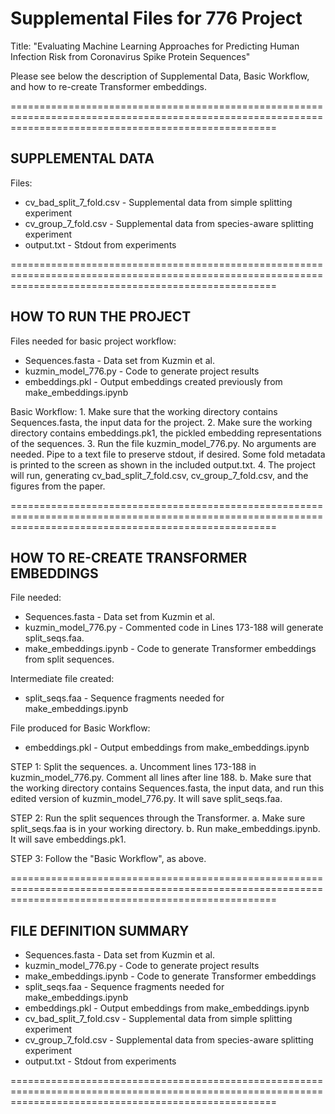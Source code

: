 # Supplemental Files for 776 Project
Title: "Evaluating Machine Learning Approaches for Predicting Human Infection Risk from Coronavirus Spike Protein Sequences"

Please see below the description of Supplemental Data, Basic Workflow, and how to re-create Transformer embeddings.

==========================================================================================================================================================
## SUPPLEMENTAL DATA

Files:
 * cv_bad_split_7_fold.csv - Supplemental data from simple splitting experiment
 * cv_group_7_fold.csv - Supplemental data from species-aware splitting experiment
 * output.txt - Stdout from experiments

==========================================================================================================================================================
## HOW TO RUN THE PROJECT

Files needed for basic project workflow:
 * Sequences.fasta - Data set from Kuzmin et al.
 * kuzmin_model_776.py - Code to generate project results
 * embeddings.pkl - Output embeddings created previously from make_embeddings.ipynb

Basic Workflow:
	1. Make sure that the working directory contains Sequences.fasta, the input data for the project. 
	2. Make sure the working directory contains embeddings.pk1, the pickled embedding representations of the sequences.
	3. Run the file kuzmin_model_776.py. No arguments are needed. Pipe to a text file to preserve stdout, if desired. Some fold metadata is printed to the screen as shown in the included output.txt.
	4. The project will run, generating cv_bad_split_7_fold.csv, cv_group_7_fold.csv, and the figures from the paper. 

==========================================================================================================================================================
## HOW TO RE-CREATE TRANSFORMER EMBEDDINGS

File needed:
 * Sequences.fasta - Data set from Kuzmin et al.
 * kuzmin_model_776.py - Commented code in Lines 173-188 will generate split_seqs.faa.
 * make_embeddings.ipynb - Code to generate Transformer embeddings from split sequences.
 
Intermediate file created:
 * split_seqs.faa - Sequence fragments needed for make_embeddings.ipynb

File produced for Basic Workflow:
 * embeddings.pkl - Output embeddings from make_embeddings.ipynb

STEP 1: Split the sequences.
	a. Uncomment lines 173-188 in kuzmin_model_776.py. Comment all lines after line 188.
	b. Make sure that the working directory contains Sequences.fasta, the input data, and run this edited version of kuzmin_model_776.py. It will save split_seqs.faa.

STEP 2: Run the split sequences through the Transformer.
	a. Make sure split_seqs.faa is in your working directory.
	b. Run make_embeddings.ipynb. It will save embeddings.pk1.

STEP 3: Follow the "Basic Workflow", as above.


==========================================================================================================================================================
## FILE DEFINITION SUMMARY

 * Sequences.fasta - Data set from Kuzmin et al.
 * kuzmin_model_776.py - Code to generate project results
 * make_embeddings.ipynb - Code to generate Transformer embeddings
 * split_seqs.faa - Sequence fragments needed for make_embeddings.ipynb
 * embeddings.pkl - Output embeddings from make_embeddings.ipynb
 * cv_bad_split_7_fold.csv - Supplemental data from simple splitting experiment
 * cv_group_7_fold.csv - Supplemental data from species-aware splitting experiment
 * output.txt - Stdout from experiments
 
 ==========================================================================================================================================================